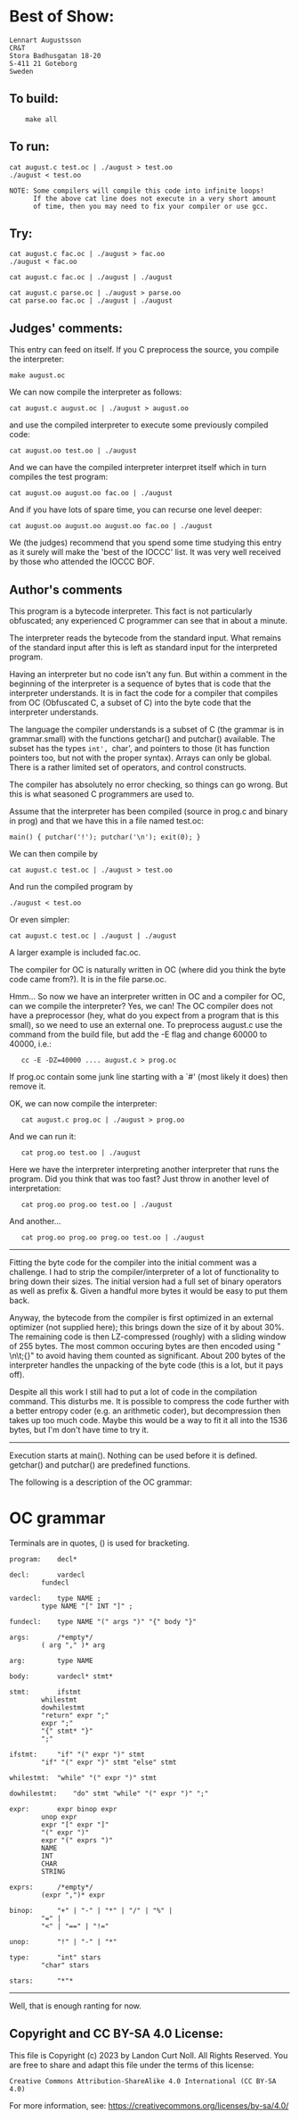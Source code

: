 # Best of Show:

    Lennart Augustsson
    CR&T
    Stora Badhusgatan 18-20
    S-411 21 Goteborg
    Sweden

## To build:

        make all

## To run:

	cat august.c test.oc | ./august > test.oo
	./august < test.oo

	NOTE: Some compilers will compile this code into infinite loops!
	      If the above cat line does not execute in a very short amount
	      of time, then you may need to fix your compiler or use gcc.

## Try:

	cat august.c fac.oc | ./august > fac.oo
	./august < fac.oo

	cat august.c fac.oc | ./august | ./august

	cat august.c parse.oc | ./august > parse.oo
	cat parse.oo fac.oc | ./august | ./august


## Judges' comments:

This entry can feed on itself.  If you C preprocess the source,
you compile the interpreter:

	make august.oc

We can now compile the interpreter as follows:

	cat august.c august.oc | ./august > august.oo

and use the compiled interpreter to execute some previously
compiled code:

	cat august.oo test.oo | ./august

And we can have the compiled interpreter interpret itself which
in turn compiles the test program:

	cat august.oo august.oo fac.oo | ./august

And if you have lots of spare time, you can recurse one level deeper:

	cat august.oo august.oo august.oo fac.oo | ./august

We (the judges) recommend that you spend some time studying this
entry as it surely will make the 'best of the IOCCC' list.  It was
very well received by those who attended the IOCCC BOF.

## Author's comments

This program is a bytecode interpreter.  This fact is not
particularly obfuscated; any experienced C programmer can see that
in about a minute.

The interpreter reads the bytecode from the standard input.  What
remains of the standard input after this is left as standard input for
the interpreted program.

Having an interpreter but no code isn't any fun.  But within a comment
in the beginning of the interpreter is a sequence of bytes that is
code that the interpreter understands.  It is in fact the code for a
compiler that compiles from OC (Obfuscated C, a subset of C) into the
byte code that the interpreter understands.

The language the compiler understands is a subset of C (the grammar
is in grammar.small) with the functions getchar() and putchar()
available.  The subset has the types `int', `char', and pointers to
those (it has function pointers too, but not with the proper
syntax).  Arrays can only be global.  There is a rather limited set
of operators, and control constructs.

The compiler has absolutely no error checking, so things
can go wrong.  But this is what seasoned C programmers are used to.

Assume that the interpreter has been compiled (source in prog.c and
binary in prog) and that we have this in a file named test.oc:

	main() { putchar('!'); putchar('\n'); exit(0); }

We can then compile by

	cat august.c test.oc | ./august > test.oo

And run the compiled program by

	./august < test.oo

Or even simpler:

	cat august.c test.oc | ./august | ./august
	    
A larger example is included fac.oc.

The compiler for OC is naturally written in OC (where did you think
the byte code came from?).  It is in the file parse.oc.

Hmm...  So now we have an interpreter written in OC and a compiler
for OC, can we compile the interpreter?  Yes, we can!  The OC
compiler does not have a preprocessor (hey, what do you expect from
a program that is this small), so we need to use an external one.
To preprocess august.c use the command from the build file, but add
the -E flag and change 60000 to 40000, i.e.:

       cc -E -DZ=40000 .... august.c > prog.oc

If prog.oc contain some junk line starting with a `#' (most likely
it does) then remove it.

OK, we can now compile the interpreter:

       cat august.c prog.oc | ./august > prog.oo

And we can run it:

       cat prog.oo test.oo | ./august

Here we have the interpreter interpreting another interpreter that runs
the program.  Did you think that was too fast?  Just throw in another
level of interpretation:

       cat prog.oo prog.oo test.oo | ./august

And another...

       cat prog.oo prog.oo prog.oo test.oo | ./august

*****

Fitting the byte code for the compiler into the initial comment
was a challenge.  I had to strip the compiler/interpreter of
a lot of functionality to bring down their sizes.  The initial
version had a full set of binary operators as well as prefix &.
Given a handful more bytes it would be easy to put them back.

Anyway, the bytecode from the compiler is first optimized in
an external optimizer (not supplied here); this brings down the
size of it by about 30%.  The remaining code is then LZ-compressed
(roughly) with a sliding window of 255 bytes.  The most common
occuring bytes are then encoded using " \n\t;{}" to avoid having
them counted as significant.  About 200 bytes of the interpreter
handles the unpacking of the byte code (this is a lot, but it pays
off).

Despite all this work I still had to put a lot of code in the
compilation command.  This disturbs me.  It is possible to compress
the code further with a better entropy coder (e.g. an arithmetic
coder), but decompression then takes up too much code.  Maybe this
would be a way to fit it all into the 1536 bytes, but I'm don't have
time to try it.

*****

Execution starts at main().  Nothing can be used before it is
defined.  getchar() and putchar() are predefined functions.

The following is a description of the OC grammar:

OC grammar
==========

Terminals are in quotes, () is used for bracketing.

	program:	decl*

	decl:		vardecl
			fundecl

	vardecl:	type NAME ;
			type NAME "[" INT "]" ;

	fundecl:	type NAME "(" args ")" "{" body "}"

	args:		/*empty*/
			( arg "," )* arg

	arg:		type NAME

	body:		vardecl* stmt*

	stmt:		ifstmt
			whilestmt
			dowhilestmt
			"return" expr ";"
			expr ";"
			"{" stmt* "}"
			";"

	ifstmt:		"if" "(" expr ")" stmt
			"if" "(" expr ")" stmt "else" stmt

	whilestmt:	"while" "(" expr ")" stmt

	dowhilestmt:	"do" stmt "while" "(" expr ")" ";"

	expr:		expr binop expr
			unop expr
			expr "[" expr "]"
			"(" expr ")"
			expr "(" exprs ")"
			NAME
			INT
			CHAR
			STRING

	exprs:		/*empty*/
			(expr ",")* expr

	binop:		"+" | "-" | "*" | "/" | "%" |
			"=" |
			"<" | "==" | "!="

	unop:		"!" | "-" | "*"

	type:		"int" stars
			"char" stars

	stars:		"*"*

*****

Well, that is enough ranting for now.

## Copyright and CC BY-SA 4.0 License:

This file is Copyright (c) 2023 by Landon Curt Noll.  All Rights Reserved.
You are free to share and adapt this file under the terms of this license:

    Creative Commons Attribution-ShareAlike 4.0 International (CC BY-SA 4.0)

For more information, see: https://creativecommons.org/licenses/by-sa/4.0/
